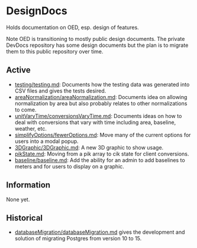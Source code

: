 # DesignDocs

Holds documentation on OED, esp. design of features.

Note OED is transitioning to mostly public design documents. The private DevDocs repository has some design documents but the plan is to migrate them to this public repository over time.

## Active

- [testing/testing.md](./testing/testing.md): Documents how the testing data was generated into CSV files and gives the tests desired.
- [areaNormalization/areaNormalization.md](./areaNormalization/areaNormalization.md): Documents idea on allowing normalization by area but also probably relates to other normalizations to come.
- [unitVaryTime/conversionsVaryTime.md](/unitVaryTime/conversionsVaryTime.md): Documents ideas on how to deal with conversions that vary with time including area, baseline, weather, etc.
- [simplifyOptions/fewerOptions.md](./simplifyOptions/fewerOptions.md): Move many of the current options for users into a modal popup.
- [3DGraphic/3DGraphic.md](./3DGraphic/3DGraphic.md): A new 3D graphic to show usage.
- [pikState.md](./pikState.md): Moving from a pik array to cik state for client conversions.
- [baseline/baseline.md](./baseline/baseline.md): Add the ability for an admin to add baselines to meters and for users to display on a graphic.

## Information

None yet.

## Historical

- [databaseMigration/databaseMigration.md](./databaseMigration/databaseMigration.md) gives the development and solution of migrating Postgres from version 10 to 15.
